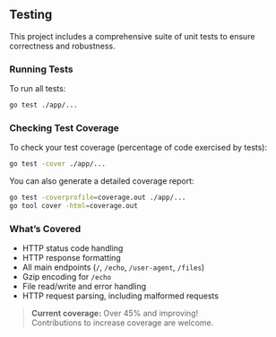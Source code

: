 ## Testing

This project includes a comprehensive suite of unit tests to ensure correctness and robustness.

### Running Tests

To run all tests:

```sh
go test ./app/...
```

### Checking Test Coverage

To check your test coverage (percentage of code exercised by tests):

```sh
go test -cover ./app/...
```

You can also generate a detailed coverage report:

```sh
go test -coverprofile=coverage.out ./app/...
go tool cover -html=coverage.out
```

### What’s Covered

- HTTP status code handling
- HTTP response formatting
- All main endpoints (`/`, `/echo`, `/user-agent`, `/files`)
- Gzip encoding for `/echo`
- File read/write and error handling
- HTTP request parsing, including malformed requests

> **Current coverage:** Over 45% and improving!  
> Contributions to increase coverage are welcome.
